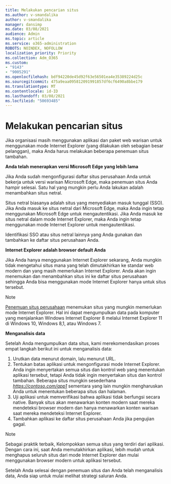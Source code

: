 ```yaml
---
title: Melakukan pencarian situs
ms.author: v-smandalika
author: v-smandalika
manager: dansimp
ms.date: 03/08/2021
audience: Admin
ms.topic: article
ms.service: o365-administration
ROBOTS: NOINDEX, NOFOLLOW
localization_priority: Priority
ms.collection: Adm_O365
ms.custom:
- "9143"
- "9005291"
ms.openlocfilehash: bdf94220de45d92f63e56501ea4e35389224d25c
ms.sourcegitcommit: 475a9eaa095812091991857df6cf6490a8bbe179
ms.translationtype: MT
ms.contentlocale: id-ID
ms.lasthandoff: 03/08/2021
ms.locfileid: "50693485"
---
```

# <a name="do-site-discovery"></a>Melakukan pencarian situs

Jika organisasi masih menggunakan aplikasi dan paket web warisan untuk menggunakan mode Internet Explorer (yang dilakukan oleh sebagian besar pelanggan), maka Anda harus melakukan beberapa penemuan situs tambahan.

**Anda telah menerapkan versi Microsoft Edge yang lebih lama**

Jika Anda sudah mengonfigurasi daftar situs perusahaan Anda untuk bekerja untuk versi warisan Microsoft Edge, maka penemuan situs Anda hampir selesai. Satu hal yang mungkin perlu Anda lakukan adalah menambahkan situs netral.

Situs netral biasanya adalah situs yang menyediakan masuk tunggal (SSO). Jika Anda masuk ke situs netral dari Microsoft Edge, maka Anda ingin tetap menggunakan Microsoft Edge untuk mengautentikasi. Jika Anda masuk ke situs netral dalam mode Internet Explorer, maka Anda ingin tetap menggunakan mode Internet Explorer untuk mengautentikasi.

Identifikasi SSO atau situs netral lainnya yang Anda gunakan dan tambahkan ke daftar situs perusahaan Anda.

**Internet Explorer adalah browser default Anda**

Jika Anda hanya menggunakan Internet Explorer sekarang, Anda mungkin tidak mengetahui situs mana yang telah dimutakhirkan ke standar web modern dan yang masih memerlukan Internet Explorer. Anda akan ingin menemukan dan menambahkan situs ini ke daftar situs perusahaan sehingga Anda bisa menggunakan mode Internet Explorer hanya untuk situs tersebut.

> [!NOTE]
> [Penemuan situs perusahaan](https://docs.microsoft.com/internet-explorer/ie11-deploy-guide/collect-data-using-enterprise-site-discovery) menemukan situs yang mungkin memerlukan mode Internet Explorer. Hal ini dapat mengumpulkan data pada komputer yang menjalankan Windows Internet Explorer 8 melalui Internet Explorer 11 di Windows 10, Windows 8,1, atau Windows 7.

**Menganalisis data**

Setelah Anda mengumpulkan data situs, kami merekomendasikan proses empat langkah berikut ini untuk menganalisis data:
1. Urutkan data menurut domain, lalu menurut URL.
2. Tentukan batas aplikasi untuk mengonfigurasi mode Internet Explorer. Anda ingin menyertakan semua situs dan kontrol web yang menentukan aplikasi tersebut, tetapi Anda tidak ingin menyertakan situs dan kontrol tambahan. Beberapa situs mungkin sesederhana *https://contoso.com/app1* sementara yang lain mungkin mengharuskan Anda untuk menentukan beberapa situs dan halaman.
3. Uji aplikasi untuk memverifikasi bahwa aplikasi tidak berfungsi secara native. Banyak situs akan menawarkan konten modern saat mereka mendeteksi browser modern dan hanya menawarkan konten warisan saat mereka mendeteksi Internet Explorer.
4. Tambahkan aplikasi ke daftar situs perusahaan Anda jika pengujian gagal.

> [!NOTE]
> Sebagai praktik terbaik, Kelompokkan semua situs yang terdiri dari aplikasi. Dengan cara ini, saat Anda memutakhirkan aplikasi, lebih mudah untuk menghapus seluruh situs dari mode Internet Explorer dan mulai menggunakan browser modern untuk aplikasi tersebut.

Setelah Anda selesai dengan penemuan situs dan Anda telah menganalisis data, Anda siap untuk mulai melihat strategi saluran Anda.

